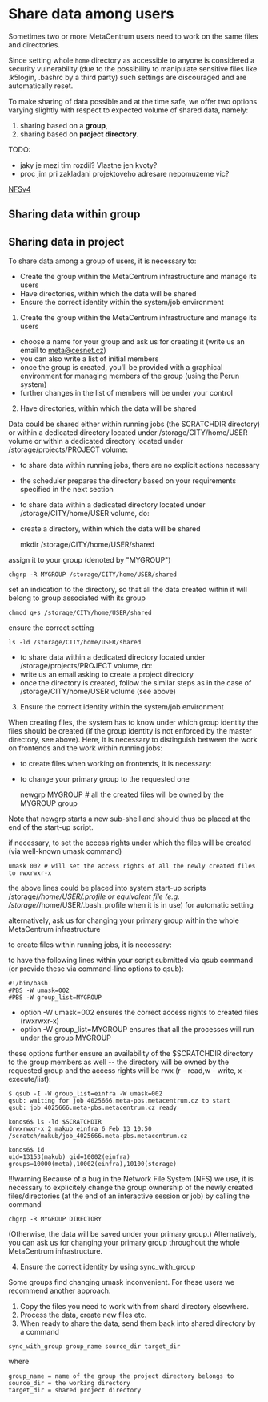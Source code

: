 # Share data among users

Sometimes two or more MetaCentrum users need to work on the same files and directories.

Since setting whole `home` directory as accessible to anyone is considered a security vulnerability (due to the possibility to manipulate sensitive files like .k5login, .bashrc by a third party) such settings are discouraged and are automatically reset.

To make sharing of data possible and at the time safe, we offer two options varying slightly with respect to expected volume of shared data, namely:

1. sharing based on a **group**,
2. sharing based on **project directory**.


TODO:

- jaky je mezi tim rozdil? Vlastne jen kvoty?
- proc jim pri zakladani projektoveho adresare nepomuzeme vic?

[NFSv4](https://wiki.metacentrum.cz/wiki/Access_Control_Lists_on_NFSv4)



## Sharing data within group



## Sharing data in project 




To share data among a group of users, it is necessary to:

- Create the group within the MetaCentrum infrastructure and manage its users
- Have directories, within which the data will be shared
- Ensure the correct identity within the system/job environment


1. Create the group within the MetaCentrum infrastructure and manage its users

- choose a name for your group and ask us for creating it (write us an email to meta@cesnet.cz)
- you can also write a list of initial members
- once the group is created, you'll be provided with a graphical environment for managing members of the group (using the Perun system)
- further changes in the list of members will be under your control


2. Have directories, within which the data will be shared

Data could be shared either within running jobs (the SCRATCHDIR directory) or within a dedicated directory located under /storage/CITY/home/USER volume or within a dedicated directory located under /storage/projects/PROJECT volume:

- to share data within running jobs, there are no explicit actions necessary
- the scheduler prepares the directory based on your requirements specified in the next section
- to share data within a dedicated directory located under /storage/CITY/home/USER volume, do:
- create a directory, within which the data will be shared

    mkdir /storage/CITY/home/USER/shared

assign it to your group (denoted by "MYGROUP")

    chgrp -R MYGROUP /storage/CITY/home/USER/shared

set an indication to the directory, so that all the data created within it will belong to group associated with its group

    chmod g+s /storage/CITY/home/USER/shared

ensure the correct setting

    ls -ld /storage/CITY/home/USER/shared

- to share data within a dedicated directory located under /storage/projects/PROJECT volume, do:
- write us an email asking to create a project directory
- once the directory is created, follow the similar steps as in the case of /storage/CITY/home/USER volume (see above)

3. Ensure the correct identity within the system/job environment

When creating files, the system has to know under which group identity the files should be created (if the group identity is not enforced by the master directory, see above). Here, it is necessary to distinguish between the work on frontends and the work within running jobs:

- to create files when working on frontends, it is necessary:
- to change your primary group to the requested one

    newgrp MYGROUP # all the created files will be owned by the MYGROUP group

Note that newgrp starts a new sub-shell and should thus be placed at the end of the start-up script.

if necessary, to set the access rights under which the files will be created (via well-known umask command)

    umask 002 # will set the access rights of all the newly created files to rwxrwxr-x

the above lines could be placed into system start-up scripts /storage/*/home/USER/.profile or equivalent file (e.g. /storage/*/home/USER/.bash_profile when it is in use) for automatic setting
           
alternatively, ask us for changing your primary group within the whole MetaCentrum infrastructure

to create files within running jobs, it is necessary:
        
to have the following lines within your script submitted via qsub command (or provide these via command-line options to qsub):

```
#!/bin/bash
#PBS -W umask=002
#PBS -W group_list=MYGROUP
```
- option -W umask=002 ensures the correct access rights to created files (rwxrwxr-x)
- option -W group_list=MYGROUP ensures that all the processes will run under the group MYGROUP

these options further ensure an availability of the $SCRATCHDIR directory to the group members as well -- the directory will be owned by the requested group and the access rights will be rwx (r - read,w - write, x - execute/list):

```
$ qsub -I -W group_list=einfra -W umask=002
qsub: waiting for job 4025666.meta-pbs.metacentrum.cz to start
qsub: job 4025666.meta-pbs.metacentrum.cz ready

konos6$ ls -ld $SCRATCHDIR
drwxrwxr-x 2 makub einfra 6 Feb 13 10:50 /scratch/makub/job_4025666.meta-pbs.metacentrum.cz

konos6$ id
uid=13153(makub) gid=10002(einfra) groups=10000(meta),10002(einfra),10100(storage)
```

!!!warning
    Because of a bug in the Network File System (NFS) we use, it is necessary to explicitely change the group ownership of the newly created files/directories (at the end of an interactive session or job) by calling the command

    chgrp -R MYGROUP DIRECTORY

(Otherwise, the data will be saved under your primary group.) Alternatively, you can ask us for changing your primary group throughout the whole MetaCentrum infrastructure.

4. Ensure the correct identity by using sync_with_group

Some groups find changing umask inconvenient. For these users we recommend another approach.

  1. Copy the files you need to work with from shard directory elsewhere.
  2. Process the data, create new files etc.
  3. When ready to share the data, send them back into shared directory by a command

    sync_with_group group_name source_dir target_dir

where

    group_name = name of the group the project directory belongs to
    source_dir = the working directory
    target_dir = shared project directory

